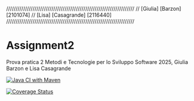 //////////////////////////////////////////////////////////////////// 
// [Giulia] [Barzon] [2101074] 
// [Lisa] [Casagrande] [2116440] 
////////////////////////////////////////////////////////////////////

# Assignment2
Prova pratica 2 Metodi e Tecnologie per lo Sviluppo Software 2025, Giulia Barzon e Lisa Casagrande

[![Java CI with Maven](https://github.com/Lisa-csg/Assignment2_prova/actions/workflows/maven.yml/badge.svg)](https://github.com/Lisa-csg/Assignment2_prova/actions/workflows/maven.yml)

[![Coverage Status](https://coveralls.io/repos/github/Lisa-csg/Assignment2_prova/badge.svg?branch=main)](https://coveralls.io/github/Lisa-csg/Assignment2_prova?branch=main)